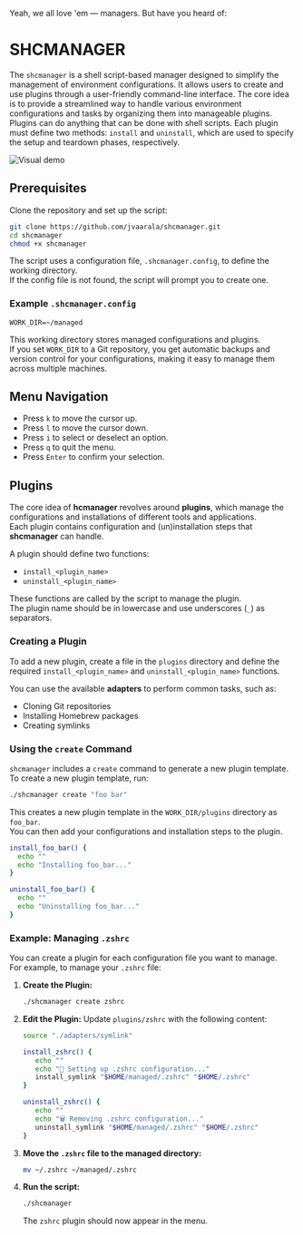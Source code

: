 

Yeah, we all love 'em — managers. But have you heard of:
# SHCMANAGER

The `shcmanager` is a shell script-based manager designed to simplify the management of environment configurations.
It allows users to create and use plugins through a user-friendly command-line interface.
The core idea is to provide a streamlined way to handle various environment configurations and tasks by organizing them into manageable plugins.
Plugins can do anything that can be done with shell scripts. Each plugin must define two methods: `install` and `uninstall`, which are used to specify the setup and teardown phases, respectively.

![Visual demo](https://github.com/jvaarala/shcmanager/blob/main/resources/visual_demo.gif)

## Prerequisites

Clone the repository and set up the script:

```bash
git clone https://github.com/jvaarala/shcmanager.git
cd shcmanager
chmod +x shcmanager
```

The script uses a configuration file, `.shcmanager.config`, to define the working directory.  
If the config file is not found, the script will prompt you to create one.

### Example `.shcmanager.config`

```
WORK_DIR=~/managed
```

This working directory stores managed configurations and plugins.  
If you set `WORK_DIR` to a Git repository, you get automatic backups and version control for your configurations, making it easy to manage them across multiple machines.

## Menu Navigation

- Press `k` to move the cursor up.
- Press `l` to move the cursor down.
- Press `i` to select or deselect an option.
- Press `q` to quit the menu.
- Press `Enter` to confirm your selection.

## Plugins

The core idea of **hcmanager** revolves around **plugins**, which manage the configurations and installations of different tools and applications.  
Each plugin contains configuration and (un)installation steps that **shcmanager** can handle.

A plugin should define two functions:

- `install_<plugin_name>`
- `uninstall_<plugin_name>`

These functions are called by the script to manage the plugin.  
The plugin name should be in lowercase and use underscores (`_`) as separators.

### Creating a Plugin

To add a new plugin, create a file in the `plugins` directory and define the required `install_<plugin_name>` and `uninstall_<plugin_name>` functions.

You can use the available **adapters** to perform common tasks, such as:

- Cloning Git repositories
- Installing Homebrew packages
- Creating symlinks

### Using the `create` Command

`shcmanager` includes a `create` command to generate a new plugin template.  
To create a new plugin template, run:

```bash
./shcmanager create "foo bar"
```

This creates a new plugin template in the `WORK_DIR/plugins` directory as `foo_bar`.  
You can then add your configurations and installation steps to the plugin.

```bash
install_foo_bar() {
  echo ""
  echo "Installing foo_bar..."
}

uninstall_foo_bar() {
  echo ""
  echo "Uninstalling foo_bar..."
}
```

### Example: Managing `.zshrc`

You can create a plugin for each configuration file you want to manage.  
For example, to manage your `.zshrc` file:

1. **Create the Plugin:**
   ```bash
   ./shcmanager create zshrc
   ```
2. **Edit the Plugin:** Update `plugins/zshrc` with the following content:
   ```bash
   source "./adapters/symlink"

   install_zshrc() {
      echo ""
      echo "🔧 Setting up .zshrc configuration..."
      install_symlink "$HOME/managed/.zshrc" "$HOME/.zshrc"
   }

   uninstall_zshrc() {
      echo ""
      echo "🗑️ Removing .zshrc configuration..."
      uninstall_symlink "$HOME/managed/.zshrc" "$HOME/.zshrc"
   }
   ```
3. **Move the `.zshrc` file to the managed directory:**
   ```bash
   mv ~/.zshrc ~/managed/.zshrc
   ```
4. **Run the script:**
   ```bash
   ./shcmanager
   ```
   The `zshrc` plugin should now appear in the menu.

